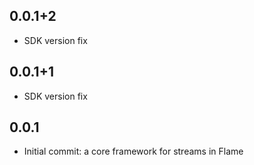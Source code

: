 ## 0.0.1+2

* SDK version fix

## 0.0.1+1

* SDK version fix

## 0.0.1

* Initial commit: a core framework for streams in Flame
